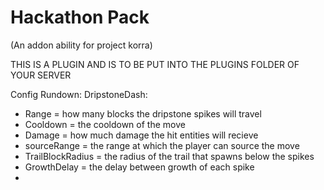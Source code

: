 # Hackathon Pack
(An addon ability for project korra)

THIS IS A PLUGIN AND IS TO BE PUT INTO THE PLUGINS FOLDER OF YOUR SERVER

Config Rundown:
DripstoneDash: 
- Range = how many blocks the dripstone spikes will travel
- Cooldown = the cooldown of the move
- Damage = how much damage the hit entities will recieve
- sourceRange = the range at which the player can source the move
- TrailBlockRadius = the radius of the trail that spawns below the spikes
- GrowthDelay = the delay between growth of each spike
- 
